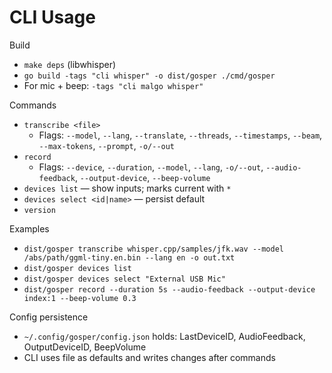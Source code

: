# CLI Usage

Build
- `make deps` (libwhisper)
- `go build -tags "cli whisper" -o dist/gosper ./cmd/gosper`
- For mic + beep: `-tags "cli malgo whisper"`

Commands
- `transcribe <file>`
  - Flags: `--model`, `--lang`, `--translate`, `--threads`, `--timestamps`, `--beam`, `--max-tokens`, `--prompt`, `-o/--out`
- `record`
  - Flags: `--device`, `--duration`, `--model`, `--lang`, `-o/--out`, `--audio-feedback`, `--output-device`, `--beep-volume`
- `devices list` — show inputs; marks current with `*`
- `devices select <id|name>` — persist default
- `version`

Examples
- `dist/gosper transcribe whisper.cpp/samples/jfk.wav --model /abs/path/ggml-tiny.en.bin --lang en -o out.txt`
- `dist/gosper devices list`
- `dist/gosper devices select "External USB Mic"`
- `dist/gosper record --duration 5s --audio-feedback --output-device index:1 --beep-volume 0.3`

Config persistence
- `~/.config/gosper/config.json` holds: LastDeviceID, AudioFeedback, OutputDeviceID, BeepVolume
- CLI uses file as defaults and writes changes after commands

